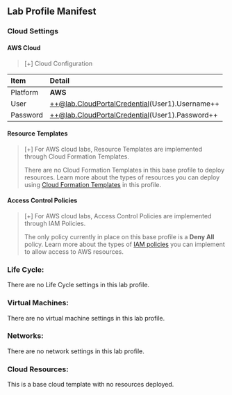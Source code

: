 ## Lab Profile Manifest

### Cloud Settings

#### AWS Cloud
>[+] Cloud Configuration
>
| Item | Detail |
|:---------|:---------|
| Platform | **AWS** |
| User | ++@lab.CloudPortalCredential(User1).Username++ |
| Password | ++@lab.CloudPortalCredential(User1).Password++ |



#### Resource Templates
>[+] For AWS cloud labs, Resource Templates are implemented through Cloud Formation Templates. 
>
>There are no Cloud Formation Templates in this base profile to deploy resources. Learn more about the types of resources you can deploy using [Cloud Formation Templates](https://aws.amazon.com/cloudformation/resources/templates/) in this profile. 


#### Access Control Policies
>[+] For AWS cloud labs, Access Control Policies are implemented through IAM Policies. 
>
>The only policy currently in place on this base profile is a **Deny All** policy. Learn more about the types of [IAM policies](https://docs.aws.amazon.com/IAM/latest/UserGuide/access_policies.html) you can implement to allow access to AWS resources. 


### Life Cycle:
There are no Life Cycle settings in this lab profile.

### Virtual Machines:
There are no virtual machine settings in this lab profile.

### Networks:
There are no network settings in this lab profile.

### Cloud Resources:
This is a base cloud template with no resources deployed.
